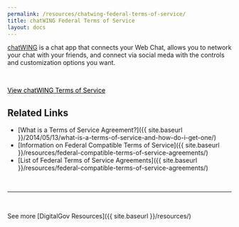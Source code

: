 ```yaml
---
permalink: /resources/chatwing-federal-terms-of-service/
title: chatWING Federal Terms of Service
layout: docs
---
```


[chatWING](http://chatwing.com/) is a chat app that connects your Web Chat, allows you to network your chat with your friends, and connect via social meda with the controls and customization options you want.

&nbsp;

<a class="button" style="color: #000000" href="https://www.eventbrite.com/e/nih-digital-summit-2015-optimizing-digital-to-reach-patients-scientists-clinicians-and-the-public-registration-17713373176">View chatWING Terms of Service</a>

## Related Links

  * [What is a Terms of Service Agreement?]({{ site.baseurl }}/2014/05/13/what-is-a-terms-of-service-and-how-do-i-get-one/)
  * [Information on Federal Compatible Terms of Service]({{ site.baseurl }}/resources/federal-compatible-terms-of-service-agreements/)
  * [List of Federal Terms of Service Agreements]({{ site.baseurl }}/resources/federal-compatible-terms-of-service-agreements/)

&nbsp;

* * *

&nbsp;

See more [DigitalGov Resources]({{ site.baseurl }}/resources/)